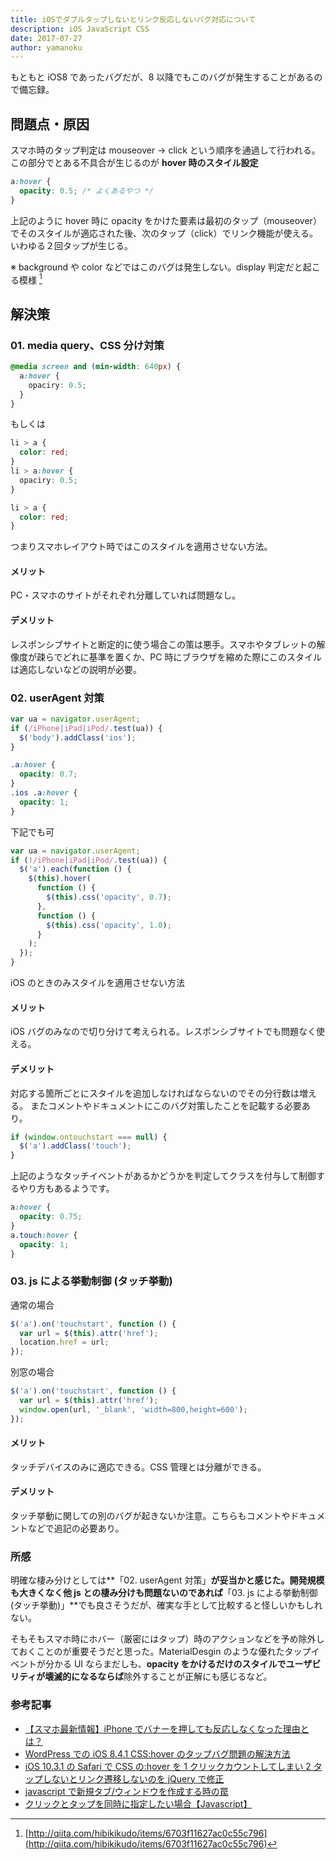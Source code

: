 ```yaml
---
title: iOSでダブルタップしないとリンク反応しないバグ対応について
description: iOS JavaScript CSS
date: 2017-07-27
author: yamanoku
---
```


もともと iOS8 であったバグだが、8 以降でもこのバグが発生することがあるので備忘録。

## 問題点・原因

スマホ時のタップ判定は mouseover → click という順序を通過して行われる。
この部分でとある不具合が生じるのが **hover 時のスタイル設定**

```css
a:hover {
  opacity: 0.5; /* よくあるやつ */
}
```

上記のように hover 時に opacity をかけた要素は最初のタップ（mouseover）でそのスタイルが適応された後、次のタップ（click）でリンク機能が使える。
いわゆる２回タップが生じる。

※ background や color などではこのバグは発生しない。display 判定だと起こる模様 [^1]

## 解決策

### 01. media query、CSS 分け対策

```css
@media screen and (min-width: 640px) {
  a:hover {
    opaciry: 0.5;
  }
}
```

もしくは

```css
li > a {
  color: red;
}
li > a:hover {
  opaciry: 0.5;
}
```

```css
li > a {
  color: red;
}
```

つまりスマホレイアウト時ではこのスタイルを適用させない方法。

#### メリット

PC・スマホのサイトがそれぞれ分離していれば問題なし。

#### デメリット

レスポンシブサイトと断定的に使う場合この策は悪手。スマホやタブレットの解像度が疎らでどれに基準を置くか、PC 時にブラウザを縮めた際にこのスタイルは適応しないなどの説明が必要。

### 02. userAgent 対策

```js
var ua = navigator.userAgent;
if (/iPhone|iPad|iPod/.test(ua)) {
  $('body').addClass('ios');
}
```

```css
.a:hover {
  opacity: 0.7;
}
.ios .a:hover {
  opacity: 1;
}
```

下記でも可

```js
var ua = navigator.userAgent;
if (!/iPhone|iPad|iPod/.test(ua)) {
  $('a').each(function () {
    $(this).hover(
      function () {
        $(this).css('opacity', 0.7);
      },
      function () {
        $(this).css('opacity', 1.0);
      }
    );
  });
}
```

iOS のときのみスタイルを適用させない方法

#### メリット

iOS バグのみなので切り分けて考えられる。レスポンシブサイトでも問題なく使える。

#### デメリット

対応する箇所ごとにスタイルを追加しなければならないのでその分行数は増える。
またコメントやドキュメントにこのバグ対策したことを記載する必要あり。

```js
if (window.ontouchstart === null) {
  $('a').addClass('touch');
}
```

上記のようなタッチイベントがあるかどうかを判定してクラスを付与して制御するやり方もあるようです。

```css
a:hover {
  opacity: 0.75;
}
a.touch:hover {
  opacity: 1;
}
```

### 03. js による挙動制御 (タッチ挙動)

通常の場合

```js
$('a').on('touchstart', function () {
  var url = $(this).attr('href');
  location.href = url;
});
```

別窓の場合

```js
$('a').on('touchstart', function () {
  var url = $(this).attr('href');
  window.open(url, '_blank', 'width=800,height=600');
});
```

#### メリット

タッチデバイスのみに適応できる。CSS 管理とは分離ができる。

#### デメリット

タッチ挙動に関しての別のバグが起きないか注意。こちらもコメントやドキュメントなどで追記の必要あり。

### 所感

明確な棲み分けとしては**「02. userAgent 対策」**が妥当かと感じた。開発規模も大きくなく他 js との棲み分けも問題ないのであれば**「03. js による挙動制御 (タッチ挙動)」**でも良さそうだが、確実な手として比較すると怪しいかもしれない。

そもそもスマホ時にホバー（厳密にはタップ）時のアクションなどを予め除外しておくことのが重要そうだと思った。MaterialDesgin のような優れたタップイベントが分かる UI ならまだしも、**opacity をかけるだけのスタイルでユーザビリティが壊滅的になるならば**除外することが正解にも感じるなど。

### 参考記事

- [【スマホ最新情報】iPhone でバナーを押しても反応しなくなった理由とは？](https://www.turbine.co.jp/blog/20150911_ios)
- [WordPress での iOS 8.4.1 CSS:hover のタップバグ問題の解決方法](https://iwb.jp/wordpress-ios-8-4-1-css-hover-tap-bug/)
- [iOS 10.3.1 の Safari で CSS の:hover を 1 クリックカウントしてしまい 2 タップしないとリンク遷移しないのを jQuery で修正](http://epixion.com/2017/04/11/ios-10-css-hover-2-taps-bug/)
- [javascript で新規タブ/ウィンドウを作成する時の罠](http://qiita.com/yukiyukki/items/907d3173001c52df50c0)
- [クリックとタップを同時に指定したい場合【Javascript】](http://muumv.com/click-tap/)

[^1]: [http://qiita.com/hibikikudo/items/6703f11627ac0c55c796](http://qiita.com/hibikikudo/items/6703f11627ac0c55c796)
